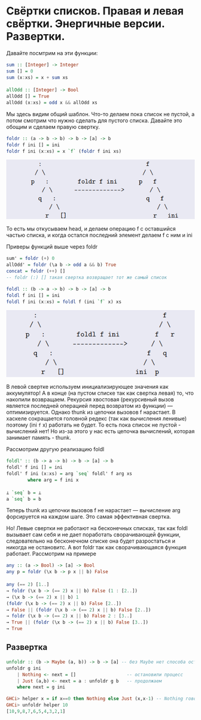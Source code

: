 # Свёртки списков. Правая и левая свёртки. Энергичные версии. Развертки.

Давайте посмтрим на эти функции:

``` haskell
sum :: [Integer] -> Integer
sum [] = 0
sum (x:xs) = x + sum xs

allOdd :: [Integer] -> Bool
allOdd [] = True
allOdd (x:xs) = odd x && allOdd xs
```

Мы здесь видим общий шаблон. Что-то делаем пока список не пустой, а потом смотрим что нужно сделать для пустого списка. Давайте это обощим и сделаем правую свертку.

``` haskell
foldr :: (a -> b -> b) -> b -> [a] -> b
foldr f ini [] = ini
foldr f ini (x:xs) = x `f` (foldr f ini xs)
```

![foldr](foldr.png)

То есть мы откусываем head, и делаем операцию f с оставшийся частью списка, и когда остался последний элемент делаем f с ним и ini

Приверы функций выше через foldr

``` haskell
sum' = foldr (+) 0
allOdd' = foldr (\a b -> odd a && b) True
concat = foldr (++) []
-- foldr (:) [] такая свертка возвращает тот же самый список
```

``` haskell
foldl :: (b -> a -> b) -> b -> [a] -> b
foldl f ini [] = ini
foldl f ini (x:xs) = foldl f (ini `f` x) xs
```
![foldl](foldl.png)

В левой свертке используем инициализирующее значения как аккумулятор! А в конце (на пустом списке так как свертка левая) то, что накопили возвращаем. Рекурсия хвостовая (рекурсивный вызов является последней операцией перед возвратом из функции) — оптимизируется. Однако thunk из цепочки вызовов f нарастает. В хаскеле сокращается головной редекс (так как вычисления ленивые) поэтому (ini `f` x) работать не будет. То есть пока список не пустой - вычислений нет! Но из-за этого у нас есть цепочка вычислений, которая занимает память - thunk.

 Рассмотрим другую реализацию foldl
``` haskell
foldl' :: (b -> a -> b) -> b -> [a] -> b
foldl' f ini [] = ini
foldl' f ini (x:xs) = arg `seq` foldl' f arg xs
		where arg = f ini x
		
⊥ `seq` b = ⊥
a `seq` b = b
```

Теперь thunk из цепочки вызовов f не нарастает — вычисление arg форсируется на каждом шаге. Это самая эффективная свертка.

Но! Левые свертки не работают на бесконечных списках, так как foldl вызывает сам себя и не дает поработать сворачивающей функции, следовательно на бесконечном списке она будет разростаться и никогда не остановитс. А вот foldr так как сворачивающаяся функция работает. Рассмотрим на примере

``` haskell
any :: (a -> Bool) -> [a] -> Bool
any p = foldr (\x b -> p x || b) False

any (== 2) [1..]
→ foldr (\x b -> (== 2) x || b) False (1 : [2..])
→ (\x b -> (== 2) x || b) 1
(foldr (\x b -> (== 2) x || b) False [2..])
→ False || (foldr (\x b -> (== 2) x || b) False [2..])
→ foldr (\x b -> (== 2) x || b) False 2 : [3..]
→ True || (foldr (\x b -> (== 2) x || b) False [3..])
→ True
```

## Развертка

``` haskell
unfoldr :: (b -> Maybe (a, b)) -> b -> [a] -- без Maybe нет способа остановиться
unfoldr g ini
	| Nothing <- next = []                   -- остановили процесс
	| Just (a,b) <- next = a : unfoldr g b   -- продолжаем
	where next = g ini
```

``` haskell
GHCi> helper x = if x==0 then Nothing else Just (x,x-1) -- Nothing говорит, когда оставновится
GHCi> unfoldr helper 10
[10,9,8,7,6,5,4,3,2,1]
```